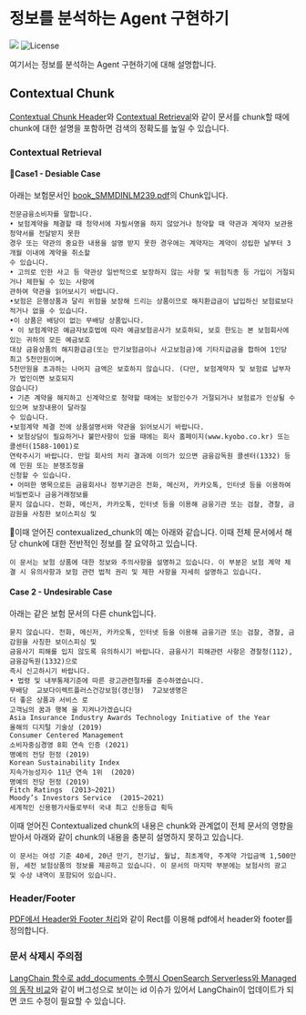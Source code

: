 # 정보를 분석하는 Agent 구현하기

<p align="left">
    <a href="https://hits.seeyoufarm.com"><img src="https://hits.seeyoufarm.com/api/count/incr/badge.svg?url=https%3A%2F%2Fgithub.com%2Fkyopark2014%2Finfo-analytic-agent&count_bg=%2379C83D&title_bg=%23555555&icon=&icon_color=%23E7E7E7&title=hits&edge_flat=false)](https://hits.seeyoufarm.com"/></a>
    <img alt="License" src="https://img.shields.io/badge/LICENSE-MIT-green">
</p>


여기서는 정보를 분석하는 Agent 구현하기에 대해 설명합니다.


## Contextual Chunk

[Contextual Chunk Header](./contextual-chunk-headers.md)와 [Contextual Retrieval](./contextual-retrieval.md)와 같이 문서를 chunk할 때에 chunk에 대한 설명을 포함하면 검색의 정확도를 높일 수 있습니다. 

### Contextual Retrieval

#### Case1 - Desiable Case

아래는 보험문서인 [book_SMMDINLM239.pdf](./contents/book_SMMDINLM239.pdf)의 Chunk입니다. 

```text
전문금융소비자를 말합니다.
• 보험계약을 체결할 때 청약서에 자필서명을 하지 않았거나 청약할 때 약관과 계약자 보관용 청약서를 전달받지 못한  
경우 또는 약관의 중요한 내용을 설명 받지 못한 경우에는 계약자는 계약이 성립한 날부터 3개월 이내에 계약을 취소할 
수 있습니다.
• 고의로 인한 사고 등 약관상 일반적으로 보장하지 않는 사항 및 위험직종 등 가입이 거절되거나 제한될 수 있는 사항에  
관하여 약관을 읽어보시기 바랍니다.
•보험은 은행상품과 달리 위험을 보장해 드리는 상품이므로 해지환급금이 납입하신 보험료보다 적거나 없을 수 있습니다.
•이 상품은 배당이 없는 무배당 상품입니다.
• 이 보험계약은 예금자보호법에 따라 예금보험공사가 보호하되, 보호 한도는 본 보험회사에 있는 귀하의 모든 예금보호 
대상 금융상품의 해지환급금(또는 만기보험금이나 사고보험금)에 기타지급금을 합하여 1인당 최고 5천만원이며,  
5천만원을 초과하는 나머지 금액은 보호하지 않습니다. (다만, 보험계약자 및 보험료 납부자가 법인이면 보호되지  
않습니다)
• 기존 계약을 해지하고 신계약으로 청약할 때에는 보험인수가 거절되거나 보험료가 인상될 수 있으며 보장내용이 달라질 
수 있습니다.
•보험계약 체결 전에 상품설명서와 약관을 읽어보시기 바랍니다.
• 보험상담이 필요하거나 불만사항이 있을 때에는 회사 홈페이지(www.kyobo.co.kr) 또는 콜센터(1588-1001)로   
연락주시기 바랍니다. 만일 회사의 처리 결과에 이의가 있으면 금융감독원 콜센터(1332) 등에 민원 또는 분쟁조정을  
신청할 수 있습니다.
• 어떠한 명목으로든 금융회사나 정부기관은 전화, 메신저, 카카오톡, 인터넷 등을 이용하여 비밀번호나 금융거래정보를 
묻지 않습니다. 전화, 메신저, 카카오톡, 인터넷 등을 이용해 금융기관 또는 검찰, 경찰, 금감원을 사칭한 보이스피싱 및
```

이때 얻어진 contexualized_chunk의 예는 아래와 같습니다. 이때 전체 문서에서 해당 chunk에 대한 전반적인 정보를 잘 요약하고 있습니다.

```text
이 문서는 보험 상품에 대한 정보와 주의사항을 설명하고 있습니다. 이 부분은 보험 계약 체결 시 유의사항과 보험 관련 법적 권리 및 제한 사항을 자세히 설명하고 있습니다.
```


#### Case 2 - Undesirable Case

아래는 같은 보험 문서의 다른 chunk입니다.

```text
묻지 않습니다. 전화, 메신저, 카카오톡, 인터넷 등을 이용해 금융기관 또는 검찰, 경찰, 금감원을 사칭한 보이스피싱 및 
금융사기 피해를 입지 않도록 유의하시기 바랍니다. 금융사기 피해관련 사항은 경찰청(112), 금융감독원(1332)으로 
즉시 신고하시기 바랍니다.
• 법령 및 내부통제기준에 따른 광고관련절차를 준수하였습니다.
무배당  교보다이렉트플러스건강보험(갱신형)  7교보생명은 
더 좋은 상품과 서비스 로
고객님의 꿈과 행복 을 지켜나가겠습니다
Asia Insurance Industry Awards Technology Initiative of the Year
올해의 디지털 기술상 (2019)
Consumer Centered Management
소비자중심경영 8회 연속 인증 (2021)
명예의 전당 헌정 (2019)
Korean Sustainability Index
지속가능성지수 11년 연속 1위  (2020)  
명예의 전당 헌정 (2019)
Fitch Ratings  (2013~2021)
Moody’s Investors Service  (2015~2021)
세계적인 신용평가사들로부터 국내 최고 신용등급 획득
```

이때 얻어진 Contextualized chunk의 내용은 chunk와 관계없이 전체 문서의 영향을 받아서 아래와 같이 chunk의 내용을 충분히 설명하지 못하고 있습니다.

```text
이 문서는 여성 기준 40세, 20년 만기, 전기납, 월납, 최초계약, 주계약 가입금액 1,500만원, 세전 보험상품의 정보를 제공하고 있습니다. 이 문서의 마지막 부분에는 보험사의 광고 및 수상 내역이 포함되어 있습니다.
```

### Header/Footer

[PDF에서 Header와 Footer 처리](https://github.com/kyopark2014/korean-chatbot-using-amazon-bedrock/blob/main/pdf-header-footer.md)와 같이 Rect를 이용해 pdf에서 header와 footer를 정의합니다.

### 문서 삭제시 주의점

[LangChain 함수로 add_documents 수행시 OpenSearch Serverless와 Managed의 동작 비교](./langchain-and-opensearch-serverless-issue.md)와 같이 버그성으로 보이는 id 이슈가 있어서 LangChain이 업데이트가 되면 코드 수정이 필요할 수 있습니다.
